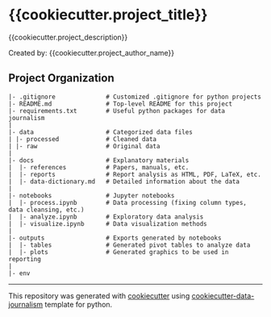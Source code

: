 # {{cookiecutter.project_title}}
{{cookiecutter.project_description}}

Created by: {{cookiecutter.project_author_name}}

## Project Organization
```
|- .gitignore              # Customized .gitignore for python projects 
|- README.md               # Top-level README for this project
|- requirements.txt        # Useful python packages for data journalism
|
|- data                    # Categorized data files                      
| |- processed             # Cleaned data
| |- raw                   # Original data
|
|- docs                    # Explanatory materials
|  |- references           # Papers, manuals, etc.
|  |- reports              # Report analysis as HTML, PDF, LaTeX, etc.
|  |- data-dictionary.md   # Detailed information about the data
|
|- notebooks               # Jupyter notebooks
|  |- process.ipynb        # Data processing (fixing column types, data cleansing, etc.)
|  |- analyze.ipynb        # Exploratory data analysis
|  |- visualize.ipynb      # Data visualization methods
|
|- outputs                 # Exports generated by notebooks
|  |- tables               # Generated pivot tables to analyze data
|  |- plots                # Generated graphics to be used in reporting
|
|- env
```
---
This repository was generated with [cookiecutter](https://github.com/cookiecutter/cookiecutter) using [cookiecutter-data-journalism](https://github.com/fer-aguirre/cookiecutter-data-journalism.git) template for python.